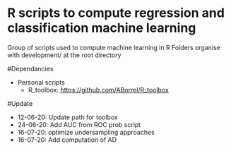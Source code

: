 # R scripts to compute regression and classification machine learning

Group of scripts used to compute machine learning in R 
Folders organise with development/ at the root directory


#Dependancies

- Personal scripts
	- R_toolbox: https://github.com/ABorrel/R_toolbox

#Update
- 12-06-20: Update path for toolbox
- 24-06-20: Add AUC from ROC prob script
- 16-07-20: optimize undersampling approaches
- 16-07-20: Add computation of AD
